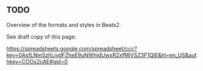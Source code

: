 ## TODO ##
Overview of the formats and styles in Beats2.

See draft copy of this page:

https://spreadsheets.google.com/spreadsheet/ccc?key=0AsfLNm5zhLjvdFZheE9uNWhjdUwxR2xfMjVSZ3F1QlE&hl=en_US&authkey=COOs2cAE#gid=0